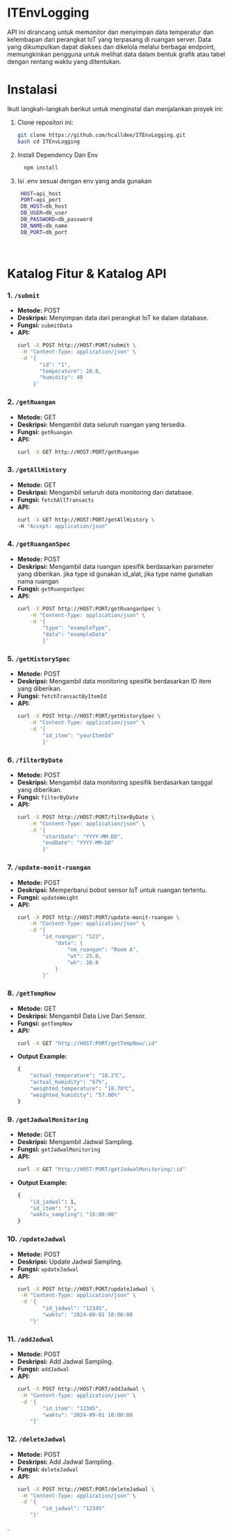 # ITEnvLogging
API ini dirancang untuk memonitor dan menyimpan data temperatur dan kelembapan dari perangkat IoT yang terpasang di ruangan server. Data yang dikumpulkan dapat diakses dan dikelola melalui berbagai endpoint, memungkinkan pengguna untuk melihat data dalam bentuk grafik atau tabel dengan rentang waktu yang ditentukan.

# Instalasi

Ikuti langkah-langkah berikut untuk menginstal dan menjalankan proyek ini:

1. Clone repositori ini:
   ```bash
   git clone https://github.com/hcalldee/ITEnvLogging.git
   bash cd ITEnvLogging
   ```

2. Install Dependency Dan Env
   ```bash
     npm install
   ```

3. Isi .env sesuai dengan env yang anda gunakan
   ```bash
    HOST=api_host
    PORT=api_port
    DB_HOST=db_host
    DB_USER=db_user
    DB_PASSWORD=db_password
    DB_NAME=db_name
    DB_PORT=db_port  
    ``` 
    <br> 

# Katalog Fitur & Katalog API

### 1. `/submit`
- **Metode:** POST
- **Deskripsi:** Menyimpan data dari perangkat IoT ke dalam database.
- **Fungsi:** `submitData`
- **API:**  
    ```bash 
    curl -X POST http://HOST:PORT/submit \
     -H "Content-Type: application/json" \
     -d '{
           "id": "1",
           "temperature": 28.0,
           "humidity": 40
         }'
### 2. `/getRuangan`
- **Metode:** GET
- **Deskripsi:** Mengambil data seluruh ruangan yang tersedia.
- **Fungsi:** `getRuangan`
- **API:**  
    ```bash 
    curl -X GET http://HOST:PORT/getRuangan
### 3. `/getAllHistory`
- **Metode:** GET
- **Deskripsi:** Mengambil seluruh data monitoring dari database.
- **Fungsi:** `fetchAllTransacts`
- **API:**  
    ```bash 
    curl -X GET http://HOST:PORT/getAllHistory \
    -H "Accept: application/json"
### 4. `/getRuanganSpec`
- **Metode:** POST
- **Deskripsi:** Mengambil data ruangan spesifik berdasarkan parameter yang diberikan. jika type id gunakan id_alat, jika type name gunakan nama ruangan
- **Fungsi:** `getRuanganSpec`
- **API:**  
    ```bash 
    curl -X POST http://HOST:PORT/getRuanganSpec \
        -H "Content-Type: application/json" \
        -d '{
            "type": "exampleType", 
            "data": "exampleData"
            }'
### 5. `/getHistorySpec`
- **Metode:** POST
- **Deskripsi:** Mengambil data monitoring spesifik berdasarkan ID item yang diberikan.
- **Fungsi:** `fetchTransactByItemId`
- **API:**  
    ```bash 
    curl -X POST http://HOST:PORT/getHistorySpec \
        -H "Content-Type: application/json" \
        -d '{
            "id_item": "yourItemId"
            }'
### 6. `/filterByDate`
- **Metode:** POST
- **Deskripsi:** Mengambil data monitoring spesifik berdasarkan tanggal yang diberikan.
- **Fungsi:** `filterByDate`
- **API:**  
    ```bash 
    curl -X POST http://HOST:PORT/filterByDate \
        -H "Content-Type: application/json" \
        -d '{
            "startDate": "YYYY-MM-DD",
            "endDate": "YYYY-MM-DD"
            }'
### 7. `/update-monit-ruangan`
- **Metode:** POST
- **Deskripsi:** Memperbarui bobot sensor IoT untuk ruangan tertentu.
- **Fungsi:** `updateWeight` 
- **API:**  
    ```bash 
    curl -X POST http://HOST:PORT/update-monit-ruangan \
        -H "Content-Type: application/json" \
        -d '{
            "id_ruangan": "123",
                "data": {
                    "nm_ruangan": "Room A",
                    "wt": 25.0,
                    "wh": 30.0
                }
            }'
### 8. `/getTempNow`
- **Metode:** GET
- **Deskripsi:** Mengambil Data Live Dari Sensor.
- **Fungsi:** `getTempNow` 
- **API:**  
    ```bash 
    curl -X GET "http://HOST:PORT/getTempNow/:id" 
- **Output Example:**  
    ```bash 
    {
        "actual_temperature": "18.2℃",
        "actual_humidity": "67%",
        "weighted_temperature": "18.70℃",
        "weighted_humidity": "57.00%"
    }
    ```
### 9. `/getJadwalMonitoring`
- **Metode:** GET
- **Deskripsi:** Mengambil Jadwal Sampling.
- **Fungsi:** `getJadwalMonitoring` 
- **API:**  
    ```bash 
    curl -X GET "http://HOST:PORT/getJadwalMonitoring/:id" 
- **Output Example:**  
    ```bash 
    {
        "id_jadwal": 1,
        "id_item": "1",
        "waktu_sampling": "16:00:00"
    }
### 10. `/updateJadwal`
- **Metode:** POST
- **Deskripsi:** Update Jadwal Sampling.
- **Fungsi:** `updateJadwal` 
- **API:**  
    ```bash 
    curl -X POST http://HOST:PORT/updateJadwal \
     -H "Content-Type: application/json" \
     -d '{
            "id_jadwal": "12345", 
            "waktu": "2024-09-01 10:00:00
        "}'
### 11. `/addJadwal`
- **Metode:** POST
- **Deskripsi:** Add Jadwal Sampling.
- **Fungsi:** `addJadwal` 
- **API:**  
    ```bash 
    curl -X POST http://HOST:PORT/addJadwal \
     -H "Content-Type: application/json" \
     -d '{
            "id_item": "12345", 
            "waktu": "2024-09-01 10:00:00
        "}'
### 12. `/deleteJadwal`
- **Metode:** POST
- **Deskripsi:** Add Jadwal Sampling.
- **Fungsi:** `deleteJadwal` 
- **API:**  
    ```bash 
    curl -X POST http://HOST:PORT/deleteJadwal \
     -H "Content-Type: application/json" \
     -d '{
            "id_jadwal": "12345"
        "}'
.